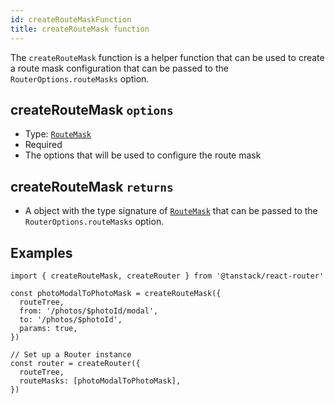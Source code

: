 ```yaml
---
id: createRouteMaskFunction
title: createRouteMask function
---
```


The `createRouteMask` function is a helper function that can be used to create a route mask configuration that can be passed to the `RouterOptions.routeMasks` option.

## createRouteMask `options`

- Type: [`RouteMask`](./api/router/RouteMaskType)
- Required
- The options that will be used to configure the route mask

## createRouteMask `returns`

- A object with the type signature of [`RouteMask`](./api/router/RouteMaskType) that can be passed to the `RouterOptions.routeMasks` option.

## Examples

```tsx
import { createRouteMask, createRouter } from '@tanstack/react-router'

const photoModalToPhotoMask = createRouteMask({
  routeTree,
  from: '/photos/$photoId/modal',
  to: '/photos/$photoId',
  params: true,
})

// Set up a Router instance
const router = createRouter({
  routeTree,
  routeMasks: [photoModalToPhotoMask],
})
```
